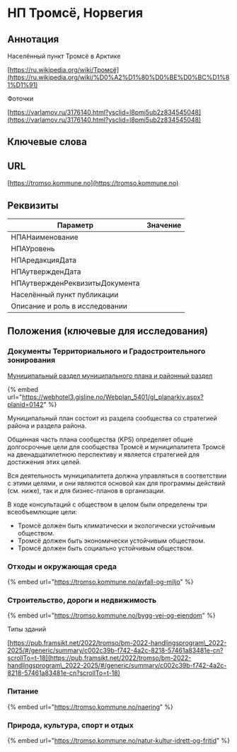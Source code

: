 # НП Тромсё, Норвегия

## Аннотация

Населённый пункт Тромсё в Арктике



[https://ru.wikipedia.org/wiki/Тромсё](https://ru.wikipedia.org/wiki/%D0%A2%D1%80%D0%BE%D0%BC%D1%81%D1%91)

Фоточки

[https://varlamov.ru/3176140.html?ysclid=l8pmi5ub2z834545048](https://varlamov.ru/3176140.html?ysclid=l8pmi5ub2z834545048)

## Ключевые слова

## URL

[https://tromso.kommune.no](https://tromso.kommune.no)

## Реквизиты



| Параметр                       | Значение |
| ------------------------------ | -------- |
| НПАНаименование                |          |
| НПАУровень                     |          |
| НПАредакцияДата                |          |
| НПАутвержденДата               |          |
| НПАутвержденРеквизитыДокумента |          |
| Населённый пункт публикации    |          |
| Описание и роль в исследовании |          |

## Положения (ключевые для исследования)

### Документы Территориального и Градостроительного зонирования

[Муниципальный раздел муниципального плана и районный раздел](https://tromso.kommune.no/politikk/administrasjon/sentrale-planer-og-styringsdokumenter)

{% embed url="https://webhotel3.gisline.no/Webplan_5401/gl_planarkiv.aspx?planid=0142" %}

Муниципальный план состоит из раздела сообщества со стратегией района и раздела района.

Общинная часть плана сообщества (KPS) определяет общие долгосрочные цели для сообщества Тромсё и муниципалитета Тромсё на двенадцатилетнюю перспективу и является стратегией для достижения этих целей.

Вся деятельность муниципалитета должна управляться в соответствии с этими целями, и они являются основой как для программы действий (см. ниже), так и для бизнес-планов в организации.

В ходе консультаций с обществом в целом были определены три всеобъемлющие цели:

* Тромсё должен быть климатически и экологически устойчивым обществом.
* Тромсё должен быть экономически устойчивым обществом.
* Тромсё должен быть социально устойчивым обществом.

### Отходы и окружающая среда

{% embed url="https://tromso.kommune.no/avfall-og-miljo" %}

### Строительство, дороги и недвижимость

{% embed url="https://tromso.kommune.no/bygg-vei-og-eiendom" %}

Типы зданий

[https://pub.framsikt.net/2022/tromso/bm-2022-handlingsprogram\_2022-2025/#/generic/summary/c002c39b-f742-4a2c-8218-57461a83481e-cn?scrollTo=t-18](https://pub.framsikt.net/2022/tromso/bm-2022-handlingsprogram\_2022-2025/#/generic/summary/c002c39b-f742-4a2c-8218-57461a83481e-cn?scrollTo=t-18)

### Питание

{% embed url="https://tromso.kommune.no/naering" %}

### Природа, культура, спорт и отдых

{% embed url="https://tromso.kommune.no/natur-kultur-idrett-og-fritid" %}

